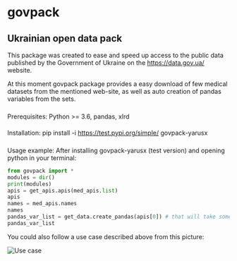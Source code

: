 # govpack
## Ukrainian open data pack
This package was created to ease and speed up access to the public data published by the Government of Ukraine on the https://data.gov.ua/ website.

At this moment govpack package provides a easy download of few medical datasets from the mentioned web-site, as well as auto creation of pandas variables from the sets.

###
Prerequisites:
Python >= 3.6, pandas, xlrd

####
Installation:
pip install -i https://test.pypi.org/simple/ govpack-yarusx

#####
Usage example:
After installing govpack-yarusx (test version) and opening python in your terminal:

```python
from govpack import *
modules = dir()
print(modules)
apis = get_apis.apis(med_apis.list)
apis
names = med_apis.names
names
pandas_var_list = get_data.create_pandas(apis[0]) # that will take some time
pandas_var_list
```

You could also follow a use case described above from this picture:

![Use case](https://drive.google.com/uc?export=view&id=1P-Hc_MRyjiPjfLI2rJZoD3sn6TU5mysm)
